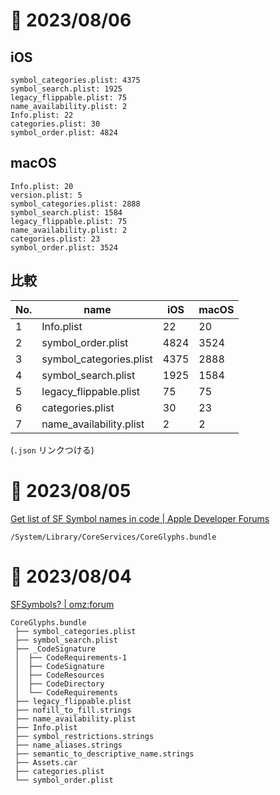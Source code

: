 # 📝 2023/08/06


## iOS
```
symbol_categories.plist: 4375
symbol_search.plist: 1925
legacy_flippable.plist: 75
name_availability.plist: 2
Info.plist: 22
categories.plist: 30
symbol_order.plist: 4824

```

## macOS

```
Info.plist: 20
version.plist: 5
symbol_categories.plist: 2888
symbol_search.plist: 1584
legacy_flippable.plist: 75
name_availability.plist: 2
categories.plist: 23
symbol_order.plist: 3524
```

## 比較


| No. | name | iOS | macOS |
| ---- | ---- | ---- | ---- |
| 1 | Info.plist | 22 | 20 |
| 2 | symbol_order.plist | 4824 | 3524 |
| 3 | symbol_categories.plist | 4375 | 2888 |
| 4 | symbol_search.plist | 1925 | 1584 |
| 5 | legacy_flippable.plist | 75 | 75 |
| 6 | categories.plist | 30 | 23 |
| 7 | name_availability.plist | 2 | 2 |

(`.json` リンクつける)

# 📝 2023/08/05

[Get list of SF Symbol names in code | Apple Developer Forums](https://developer.apple.com/forums/thread/695321)

```
/System/Library/CoreServices/CoreGlyphs.bundle
```






# 📝 2023/08/04


[SFSymbols? | omz:forum](https://forum.omz-software.com/topic/6002/sfsymbols/37)

```
CoreGlyphs.bundle
 ├── symbol_categories.plist
 ├── symbol_search.plist
 ├── _CodeSignature
 │	├── CodeRequirements-1
 │	├── CodeSignature
 │	├── CodeResources
 │	├── CodeDirectory
 │	└── CodeRequirements
 ├── legacy_flippable.plist
 ├── nofill_to_fill.strings
 ├── name_availability.plist
 ├── Info.plist
 ├── symbol_restrictions.strings
 ├── name_aliases.strings
 ├── semantic_to_descriptive_name.strings
 ├── Assets.car
 ├── categories.plist
 └── symbol_order.plist


```
